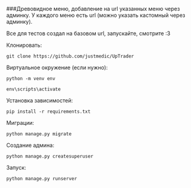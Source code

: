 ###Древовидное меню, добавление на url указанных меню через админку. У каждого меню есть url (можно указать кастомный через админку). 

Все для тестов создал на базовом url, запускайте, смотрите :3

Клонировать:
```
git clone https://github.com/justmedic/UpTrader
```

Виртуальное окружение (если нужно):
```
python -m venv env
```
```
env\scripts\activate
```
Установка зависимостей:
```
pip install -r requirements.txt
```
Миграции:
```
python manage.py migrate
```
Создание админа:
```
python manage.py createsuperuser
```
Запуск:
```
python manage.py runserver
```
